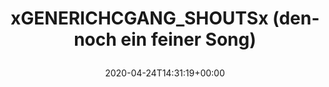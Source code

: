 ---
retweeted: false
source: <a href="https://about.twitter.com/products/tweetdeck" rel="nofollow">TweetDeck</a>
entities:
  user_mentions: []
  urls: []
  symbols: []
  media:
  - expanded_url: https://twitter.com/bascht/status/1253693005099302912/photo/1
    indices:
    - '52'
    - '75'
    url: https://t.co/RZjXSSDMUf
    media_url: http://pbs.twimg.com/media/EWYC0NKXQAARghP.png
    id_str: '1253692642178842624'
    id: '1253692642178842624'
    media_url_https: https://pbs.twimg.com/media/EWYC0NKXQAARghP.png
    sizes:
      large:
        w: '395'
        h: '55'
        resize: fit
      small:
        w: '395'
        h: '55'
        resize: fit
      thumb:
        w: '55'
        h: '55'
        resize: crop
      medium:
        w: '395'
        h: '55'
        resize: fit
    type: photo
    display_url: pic.twitter.com/RZjXSSDMUf
  hashtags: []
display_text_range:
- '0'
- '75'
favorite_count: '1'
id_str: '1253693005099302912'
truncated: false
retweet_count: '0'
id: '1253693005099302912'
possibly_sensitive: false
created_at: Fri Apr 24 14:31:19 +0000 2020
favorited: false
full_text: |-
  xGENERIC_HC_GANG_SHOUTSx

  (dennoch ein feiner Song)
lang: de
extended_entities:
  media:
  - expanded_url: https://twitter.com/bascht/status/1253693005099302912/photo/1
    indices:
    - '52'
    - '75'
    url: https://t.co/RZjXSSDMUf
    media_url: http://pbs.twimg.com/media/EWYC0NKXQAARghP.png
    id_str: '1253692642178842624'
    id: '1253692642178842624'
    media_url_https: https://pbs.twimg.com/media/EWYC0NKXQAARghP.png
    sizes:
      large:
        w: '395'
        h: '55'
        resize: fit
      small:
        w: '395'
        h: '55'
        resize: fit
      thumb:
        w: '55'
        h: '55'
        resize: crop
      medium:
        w: '395'
        h: '55'
        resize: fit
    type: photo
    display_url: pic.twitter.com/RZjXSSDMUf
tags:
- pesos/twitter
date: '2020-04-24T14:31:19+00:00'
src: https://twitter.com/bascht/status/1253693005099302912
original_url: https://twitter.com/bascht/status/1253693005099302912
type: twitter_tweet
media_url: https://img.bascht.com/twitter/pbs.twimg.com/media/EWYC0NKXQAARghP.png
text: |-
  xGENERIC_HC_GANG_SHOUTSx

  (dennoch ein feiner Song)
title: |
  xGENERICHCGANG_SHOUTSx
  (dennoch ein feiner Song)

---